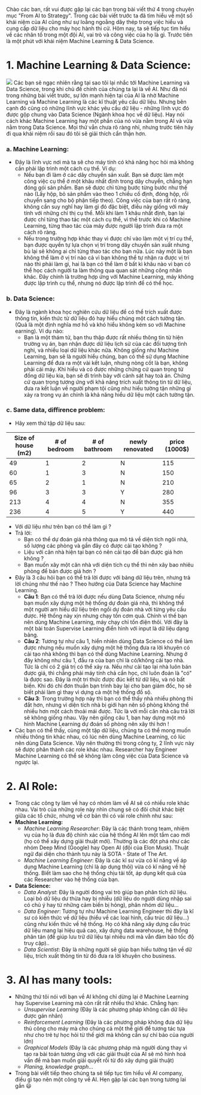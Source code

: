 Chào các ban, rất vui được gặp lại các bạn trong bài viết thứ 4 trong chuyên mục "From AI to Strategy". Trong các bài viết trước ta đã tìm hiểu về một số khái niệm của AI cũng như sự loằng ngoằng dây thép trong việc hiểu và cung cấp dữ liệu cho máy học hành thi cử. Hôm nay, ta sẽ tiếp tục tìm hiểu về các nhân tố trong một đội AI, vai trò và công việc của họ là gì. Trước tiên là một phút với khái niệm Machine Learning & Data Science.

# 1. Machine Learning & Data Science:
![](https://images.viblo.asia/425d410f-8788-447a-b476-a5463004fffe.png)
Các bạn sẽ ngạc nhiên rằng tại sao tôi lại nhắc tới Machine Learning và Data Science, trong khi chủ đề chính của chúng ta lại là về AI. Như đã nói trong những bài viết trước, sự lớn mạnh hiện tại của AI là nhờ Machine Learning và Machine Learning là các kĩ thuật yêu cầu dữ liệu. Nhưng bên cạnh đó cũng có những lĩnh vực khác yêu cầu dữ liệu - những lĩnh vực đó được gộp chung vào Data Science (Ngành khoa học về dữ liệu). Hay nói cách khác Machine Learning hay một phần của nó vừa nằm trong AI và vừa nằm trong Data Science. Mọi thứ vẫn chưa rõ ràng nhỉ, nhưng trước tiên hãy đi qua khái niệm rồi sau đó tôi sẽ giải thích cẩn thận hơn.

###     a. Machine Learning: 
- Đây là lĩnh vực nơi mà ta sẽ cho máy tính có khả năng học hỏi mà không cần phải lập trình một cách cụ thể. Ví dụ: 
    - Nếu bạn đi làm ở các dây chuyền sản xuất. Bạn sẽ được làm một công việc cụ thể ở một khâu nhất định trong dây chuyển, chẳng hạn đóng gói sản phẩm. Bạn sẽ được chỉ từng bước từng bước như thế nào (Lấy hộp, bỏ sản phẩm vào theo 1 chiều cố định, đóng hộp, rồi chuyển sang cho bộ phận tiếp theo). Công việc của bạn rất rõ ràng, không cần suy nghĩ hay làm gì đó đặc biệt, điều này giống với máy tính với những chỉ thị cụ thể. Mỗi khi làm 1 khâu nhất định, bạn lại được chỉ từng thao tác một cách cụ thể, vì thế trước khi có Machine Learning, từng thao tác của máy được người lập trình đưa ra một cách rõ ràng.
    - Nếu trong trường hợp khác thay vì được chỉ vào làm một vị trí cụ thể, bạn được quyền tự lựa chọn vị trí trong dây chuyền sản xuất nhưng bù lại sẽ không ai chỉ từng thao tác cho bạn nữa. Lúc này một là bạn không thể làm ở vị trí nào cả vì bạn không thể tự nhận ra được vị trí nào thì phải làm gì, hai là bạn có thể làm ở bất kì khâu nào vì bạn có thể học cách người ta làm thông qua quan sát những công nhân khác. Đây chính là trường hợp ứng với Machine Learning, máy không được lập trình cụ thể, nhưng nó được lập trình để có thể học.
###     b. Data Science:
- Đây là ngành khoa học nghiên cứu dữ liệu để có thể trích xuất được thông tin, kiến thức từ dữ liệu đó hay hiểu chúng một cách tường tận. (Quả là một định nghĩa mơ hồ và khó hiểu không kém so với Machine earning). Ví dụ nào:
    - Bạn là một thám tử, bạn thu thập được rất nhiều thông tin từ hiện trường vụ án, bạn nhận được dữ liệu lịch sử của các đối tượng tình nghi, và nhiều loại dữ liệu khác nữa. Không giống như Machine Learning, bạn sẽ là người hiểu chúng, bạn có thể sử dụng Machine Learning để đưa ra một vài kết luận, nhưng nòng cốt là bạn, không phải cái máy. Khi hiểu và có được những chứng cứ quan trọng từ đống dữ liệu kia, bạn sẽ đi trình bày với cảnh sát hay toà án. Chứng cứ quan trọng tương ứng với khả năng trích xuất thông tin từ dữ liệu, đưa ra kết luận về người phạm tội cũng như hiểu tường tận những gì xảy ra trong vụ án chính là khả năng hiểu dữ liệu một cách tường tận.

###     c. Same data, diffirence problem:
 - Hãy xem thử tập dữ liệu sau: 
 

| Size of house (m2) | # of bedroom | # of bathroom | newly renovated | price (1000$)
| ------- | ----- | ----- | -------- | -------- |
| 49     | 1     | 2     | N| 115 |
| 60     | 1     | 3     | N| 150 |
| 65     | 2     | 1     | N| 210 |
| 96     | 3     | 3     | Y | 280 |
| 213   | 4     | 4     | N| 355 |
| 236   | 4     | 5     | Y | 440 |


 - Với dữ liệu như trên bạn có thể làm gì ?
 - Trả lời: 
     - Bạn có thể dự đoán giá nhà thông qua mô tả về diện tích ngôi nhà, số lượng các phòng và gần đây có được cải tạo không ?
     - Liệu với căn nhà hiện tại bạn có nên cải tạo để bán được giá hơn không ?
     - Bạn muốn xây một căn nhà với diện tích cụ thể thì nên xây bao nhiêu phòng để bán được giá hơn ?
 - Đây là 3 câu hỏi bạn có thể trả lời được với bảng dữ liệu trên, nhưng trả lời chúng như thế nào ? Theo hướng của Data Science hay Machine Learning.
     - **Câu 1**: Bạn có thể trả lời được nếu dùng Data Science, nhưng nếu bạn muốn xây dựng một hệ thống dự đoán giá nhà, thì không thể một người am hiểu dữ liệu trên ngồi dự đoán nhà với từng yêu cầu được. Hệ thống này xịn nhưng chạy tốn cơm quá. Chính vì thế bạn nên dùng Machine Learning, máy chạy chỉ tốn điện thôi. Với đây là một bài toán Supervise Learning điển hình với input là dữ liệu dạng bảng.
     - **Câu 2**: Tương tự như câu 1, hiển nhiên dùng Data Science có thể làm được nhưng nếu muốn xây dựng một hệ thống đưa ra lời khuyên có cải tạo nhà không thì bạn có thể dùng Machine Learning. Nhưng ở đây không như câu 1, đầu ra của bạn chỉ là có/không cải tạo nhà. Tức là chỉ có 2 giá trị có thể xảy ra. Nếu như cải tạo lại nhà luôn bán được giá, thì chẳng phải máy tính chả cần học, chỉ luôn đoán là "có" là được sao. Đây là một tri thức được đúc kết từ dữ liệu, và nó bất biến. Khi đó chỉ đơn thuần bạn trình bày lại cho ban giám đốc, họ sẽ biết phải làm gì thay vì dựng cả một hệ thống đồ sộ.
     - **Câu 3**: Trong trường hợp này thì bạn có thể thấy nhà nhiều phòng thì đắt hơn, nhưng vì diện tích nhà bị giới hạn nên số phòng không thể nhiều hơn một cách thoải mái được. Tức là với mỗi căn nhà câu trả lời sẽ không giống nhau. Vậy nên giống câu 1, bạn hay dựng một mô hình Machine Learning dự đoán số phòng nên xây thì hơn !
 - Các bạn có thể thấy, cùng một tập dữ liệu, chúng ta có thể mong muốn nhiều thông tin khác nhau, có lúc nên dùng Machine Learning, có lúc nên dùng Data Science. Vậy nên thường thì trong công ty, 2 lĩnh vực này sẽ được phân thành các role khác nhau. Researcher hay Engineer Machine Learning có thể sẽ không làm công việc của Data Science và ngược lại.
# 2. AI Role:
- Trong các công ty làm về hay có nhóm làm về AI sẽ có nhiều role khác nhau. Vai trò của những role này nhìn chung sẽ có đôi chút khác biệt giữa các tổ chức, nhưng về cơ bản thì có vài role chính như sau: 
- **Machine Learning:**
    - *Machine Learning Researcher*: Đây là các thánh trong team, nhiệm vụ của họ là đưa độ chính xác của hệ thống AI lên một tầm cao mới (họ có thể xây dựng giải thuật mới). Thường là các đột phá như các nhóm Deep Mind (Google) hay Open AI (đội của Elon Musk). Thuật ngữ đại diện cho thành tựu này là SOTA - State of The Art.
    - *Machine Learning Engineer*: Đây là các kĩ sư vừa có kĩ năng về áp dụng Machine Learning (chỉ là áp dụng thôi) vừa có kĩ năng về hệ thống. Biết làm sao cho hệ thống chịu tải tốt, áp dụng kết quả của các Researcher vào hệ thống của bạn. 
- **Data Science:**
    - *Data Analyst*: Đây là người đóng vai trò giúp bạn phân tích dữ liệu. Loại bỏ dữ liệu dư thừa hay bị nhiễu (dữ liệu do người dùng nhập sai có chủ ý hay từ những cảm biến bị hỏng), phân nhóm dữ liệu...
    - *Data Engineer*: Tương tự như Machine Learning Engineer thì đây là kĩ sư có kiến thức về dữ liệu (hiểu về các loại hình, cấu trúc dữ liệu...) cũng như kiến thức về hệ thống. Họ có khả năng xây dựng cấu trúc dữ liệu mang lại hiệu quả cao, xây dựng data warehouse, hệ thống phân tán (để giúp lưu trữ dữ liệu tại nhiều nơi mà vẫn đảm bảo tốc độ truy cập)..
    - *Data Scientist*: Đây là những người sẽ giúp bạn hiểu tường tận về dữ liệu, trích xuất thông tin từ đó đưa ra lời khuyên cho business.
    
# 3. AI has many tools:
- Những thứ tôi nói với bạn về AI không chỉ dừng lại ở Machine Learning hay Supervise Learning mà còn rất rất nhiều thứ khác. Chẳng hạn: 
    - *Unsupervise Learning* (Đây là các phương pháp không cần dữ liệu được gán nhãn)
    - *Reinforcement Learning* (Đây là các phương pháp không đưa dữ liệu thủ công cho máy mà cho chúng cả một thế giới để tương tác tựa như cho trẻ tự học hỏi từ thế giới mà không cần sự chỉ bảo của người lớn)
    - *Graphical Models* (Đây là các phương pháp mà người dùng thay vì tạo ra bài toán tương ứng với các giải thuật của AI sẽ mô hình hoá vấn đề mà bạn muốn giải quyết rồi từ đó xây dựng giải thuật)
    - *Planing, knowledge graph*...
- Trong bài viết tiếp theo chúng ta sẽ tiếp tục tìm hiểu về AI company, điều gì tạo nên một công ty về AI. Hẹn gặp lại các bạn trong tương lai gần :smiley: